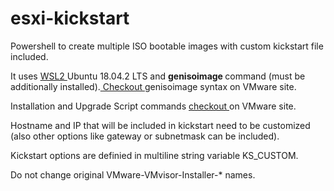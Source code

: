 # esxi-kickstart
Powershell to create multiple ISO bootable images with custom kickstart file included.

It uses <a href="https://docs.microsoft.com/en-us/windows/wsl/install-win10"> WSL2 </a> Ubuntu 18.04.2 LTS and <b> genisoimage </b> command (must be additionally installed).<a href="https://docs.vmware.com/en/VMware-vSphere/6.7/com.vmware.esxi.install.doc/GUID-C03EADEA-A192-4AB4-9B71-9256A9CB1F9C.html?hWord=N4IghgNiBcIOYFMB2BLAzgexQWzIkAvkA"> Checkout </a> genisoimage syntax on VMware site. 

Installation and Upgrade Script commands <a href="https://docs.vmware.com/en/VMware-vSphere/6.7/com.vmware.esxi.upgrade.doc/GUID-61A14EBB-5CF3-43EE-87EF-DB8EC6D83698.html"> checkout </a> on VMware site.

Hostname and IP that will be included in kickstart need to be customized (also other options like gateway or subnetmask can be included).

Kickstart options are definied in multiline string variable KS_CUSTOM.

Do not change original VMware-VMvisor-Installer-* names.





